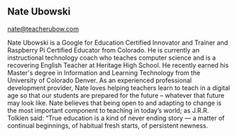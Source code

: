 ## Nate Ubowski

[nate@teacherubow.com](mailto:nate@teacherubow.com)

Nate Ubowski is a Google for Education Certified Innovator and Trainer and Raspberry Pi Certified Educator from Colorado. He is currently an instructional technology coach who teaches computer science and is a recovering English Teacher at Heritage High School. He recently earned his Master's degree in Information and Learning Technology from the University of Colorado Denver. As an experienced  professional development provider, Nate loves helping teachers learn to teach in a digital age so that our students are prepared for the future – whatever that future may look like. Nate believes that being open to and adapting to change is the most important component to teaching in today’s world; as J.R.R. Tolkien said: “True education is a kind of never ending story — a matter of continual beginnings, of habitual fresh starts, of persistent newness.
